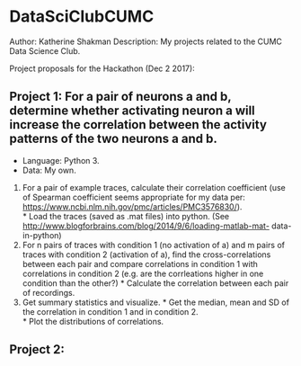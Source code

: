 # DataSciClubCUMC
Author: Katherine Shakman
Description: My projects related to the CUMC Data Science Club.  

Project proposals for the Hackathon (Dec 2 2017): 

## Project 1: For a pair of neurons a and b, determine whether activating neuron a will increase the correlation between the activity patterns of the two neurons a and b.  
  * Language: Python 3. 
  * Data: My own. 
  1. For a pair of example traces, calculate their correlation coefficient (use of Spearman coefficient seems appropriate for       my data per: https://www.ncbi.nlm.nih.gov/pmc/articles/PMC3576830/).  
    * Load the traces (saved as .mat files) into python.  (See http://www.blogforbrains.com/blog/2014/9/6/loading-matlab-mat-       data-in-python)
  2. For n pairs of traces with condition 1 (no activation of a) and m pairs of traces with condition 2 (activation of a),          find the cross-correlations between each pair and compare correlations in condition 1 with correlations in condition 2        (e.g. are the corrleations higher in one condition than the other?)
    * Calculate the correlation between each pair of recordings.   
  3. Get summary statistics and visualize. 
    * Get the median, mean and SD of the correlation in condition 1 and in condition 2.  
    * Plot the distributions of correlations. 

## Project 2: 
